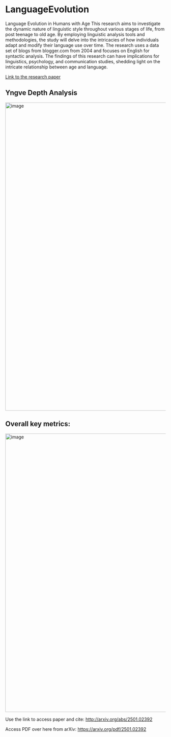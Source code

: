 # LanguageEvolution
Language Evolution in Humans with Age
This research aims to investigate the dynamic nature of linguistic style throughout various stages of life, from post teenage to old age. By employing linguistic analysis tools and methodologies, the study will delve into the intricacies of how individuals adapt and modify their language use over time. The research uses a data set of blogs from blogger.com from 2004 and focuses on English for syntactic analysis. The findings of this research can have implications for linguistics, psychology, and communication studies, shedding light on the intricate relationship between age and language.

[Link to the research paper](languageEvolution.pdf)

## Yngve Depth Analysis
<img width="966" alt="image" src="https://github.com/user-attachments/assets/8cfd8486-e2ef-42c0-9f47-c557bc31a916" />

## Overall key metrics:
<img width="873" alt="image" src="https://github.com/user-attachments/assets/60e8700e-e01a-4025-a31b-6a5d0d6042b6" />




Use the link to access paper and cite: http://arxiv.org/abs/2501.02392


Access PDF over here from arXiv: https://arxiv.org/pdf/2501.02392


